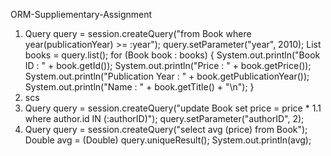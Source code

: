 ORM-Suppliementary-Assignment

1)  Query query = session.createQuery("from Book where year(publicationYear)  >= :year");
    query.setParameter("year", 2010);
    List<Book> books = query.list();
    for (Book book : books) {
       System.out.println("Book ID : " + book.getId());
       System.out.println("Price : " + book.getPrice());
       System.out.println("Publication Year : " + book.getPublicationYear());
       System.out.println("Name : " + book.getTitle() + "\n");
    }
2) scs
3) Query query = session.createQuery("update Book set price = price * 1.1 where author.id IN (:authorID)");
   query.setParameter("authorID", 2);
4) Query query = session.createQuery("select avg (price) from Book");
   Double avg = (Double) query.uniqueResult();
   System.out.println(avg);